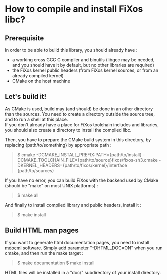 How to compile and install FiXos libc?
=================

Prerequisite
------------
In order to be able to build this library, you should already have :   
- a working cross GCC C compiler and binutils (libgcc may be needed, and you
 should have it by default, but no other libraries are required)   
- the FiXos kernel public headers (from FiXos kernel sources, or from an already
 compiled kernel)   
- CMake on the host machine

Let's build it!
-----------
As CMake is used, build may (and should) be done in an other directory than the
sources. You need to create a directory outside the source tree, and to run a
shell at this place.   
If you don't already have a place for FiXos toolchain includes and libraries,
you should also create a directory to install the compiled libc.   

Then, you have to prepare the CMake build system in this directory, by replacing
{path/to/something} by appropriate path :   
>    $ cmake -DCMAKE\_INSTALL\_PREFIX:PATH={path/to/install} -DCMAKE\_TOOLCHAIN\_FILE={path/to/source}fixos/fixos-sh3.cmake -DKERNEL\_HEADERS={path/to/fixos/kernel}/interface {path/to/sources}   

If you have no error, you can build FiXos with the backend used by CMake
(should be "make" on most UNIX platforms) :   
>    $ make all   

And finally to install compiled library and public headers, install it :   
>    $ make install   


Build HTML man pages
-----------
If you want to generate html documentation pages, you need to install
[mdocml](http://mdocml.bsd.lv/) software.
Simply add parameter "-DHTML\_DOC=ON" when you run cmake, and then run the
make target :
>    $ make documentation
>    $ make install

HTML files will be installed in a "doc/" subdirectory of your install directory.

